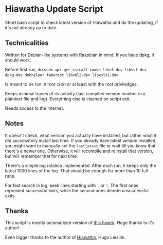# Hiawatha Update Script

Short bash script to check latest version of Hiawatha and do the updating, if it's not already up to date.

## Technicalities

Written for Debian-like systems with Raspbian in mind. If you have dpkg, it should work.

Before first run, do `sudo apt-get install cmake libc6-dev libssl-dev dpkg-dev debhelper fakeroot libxml2-dev libxslt1-dev`.

Is meant to be run in root cron or at least with the root priviledges.

Keeps minimal traces of its activity (last compiled version number in a plaintext file and log). Everything else is cleaned on script exit.

Needs access to the internet.

## Notes

It doesn't check, what version you actually have installed, but rather what it did successfully install last time. If you already have latest version installed, you might want to manually set the `lastlatest` file or wait till you know that there's a newer one. Otherwise, it will recompile and reinstall that version, but will remember that for next time.

There's a simple log rotation implemented. After each run, it keeps only the latest 1000 lines of the log. That should be enough for more than 10 full runs.

For fast search in log, seek lines starting with `.` or `!`. The first ones represent successful exits, while the second ones denote unsuccessful exits.

## Thanks

This script is mostly automatized version of [this howto](https://www.hiawatha-webserver.org/forum/topic/1214). Huge thanks to it's author!

Even bigger thanks to the author of [Hiawatha](https://www.hiawatha-webserver.org/), Hugo Leisink.
